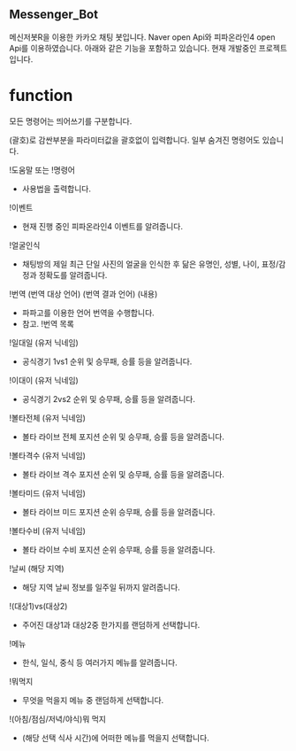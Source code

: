 ## Messenger_Bot
메신저봇R을 이용한 카카오 채팅 봇입니다.
Naver open Api와 피파온라인4 open Api를 이용하였습니다.
아래와 같은 기능을 포함하고 있습니다.
현재 개발중인 프로젝트입니다.
<br/>
# function
모든 명령어는 띄어쓰기를 구분합니다.

(괄호)로 감싼부분을 파라미터값을 괄호없이 입력합니다.
일부 숨겨진 명령어도 있습니다.
<br/>

!도움말 또는 !명령어
- 사용법을 출력합니다.

!이벤트
- 현재 진행 중인 피파온라인4 이벤트를 알려줍니다.

!얼굴인식
- 채팅방의 제일 최근 단일 사진의 얼굴을 인식한 후 닮은 유명인, 성별, 나이, 표정/감정과 정확도를 알려줍니다.

!번역 (번역 대상 언어) (번역 결과 언어) (내용)
- 파파고를 이용한 언어 번역을 수행합니다.
- 참고. !번역 목록

!일대일 (유저 닉네임)
- 공식경기 1vs1 순위 및 승무패, 승률 등을 알려줍니다.

!이대이 (유저 닉네임)
- 공식경기 2vs2 순위 및 승무패, 승률 등을 알려줍니다.

!볼타전체 (유저 닉네임)
- 볼타 라이브 전체 포지션 순위 및  승무패, 승률 등을 알려줍니다.

!볼타격수 (유저 닉네임)
- 볼타 라이브 격수 포지션 순위 및 승무패, 승률 등을 알려줍니다.

!볼타미드 (유저 닉네임)
- 볼타 라이브 미드 포지션 순위 승무패, 승률 등을 알려줍니다.

!볼타수비 (유저 닉네임)
- 볼타 라이브 수비 포지션 순위 승무패, 승률 등을 알려줍니다.

!날씨 (해당 지역)
- 해당 지역 날씨 정보를 일주일 뒤까지 알려줍니다.

!(대상1)vs(대상2)
- 주어진 대상1과 대상2중 한가지를 랜덤하게 선택합니다.

!메뉴
- 한식, 일식, 중식 등 여러가지 메뉴를 알려줍니다.

!뭐먹지
- 무엇을 먹을지 메뉴 중 랜덤하게 선택합니다.

!(아침/점심/저녁/야식)뭐 먹지
- (해당 선택 식사 시간)에 어떠한 메뉴를 먹을지 선택합니다.
